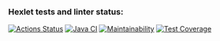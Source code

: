 ### Hexlet tests and linter status:
[![Actions Status](https://github.com/niyatanya/java-project-72/actions/workflows/hexlet-check.yml/badge.svg)](https://github.com/niyatanya/java-project-72/actions)
[![Java CI](https://github.com/niyatanya/java-project-72/actions/workflows/gradle.yml/badge.svg?branch=main)](https://github.com/niyatanya/java-project-72/actions/workflows/gradle.yml)
[![Maintainability](https://api.codeclimate.com/v1/badges/243bc08fa0eb2aed8053/maintainability)](https://codeclimate.com/github/niyatanya/java-project-72/maintainability)
[![Test Coverage](https://api.codeclimate.com/v1/badges/243bc08fa0eb2aed8053/test_coverage)](https://codeclimate.com/github/niyatanya/java-project-72/test_coverage)
